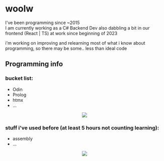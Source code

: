 # woolw
I've been programming since ~2015  
I am currently working as a C# Backend Dev also dabbling a bit in our frontend (React | TS) at work since beginning of 2023  

i'm working on improving and relearning most of what i know about programming, so there may be some.. less than ideal code

## Programming info
### bucket list:
- Odin
- Prolog
- htmx
- ...

<p align="center">
  <a href="https://skillicons.dev">
    <img src="https://skillicons.dev/icons?i=zig,golang,ocaml" />
  </a>
</p>

### stuff i've used before (at least 5 hours not counting learning):
- assembly
- ...
  
<p align="center">
  <a href="https://skillicons.dev">
    <img src="https://skillicons.dev/icons?i=git,arduino,azure,c,cs,cpp,html,css,dotnet,java,js,ts,python,lua,rust,react,linux,md,mysql,sqlite" />
  </a>
</p>
</br>
